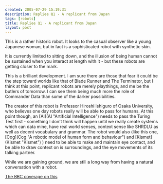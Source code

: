 ```yaml
---
created: 2005-07-29 15:19:31
description: Repliee Q1 - A replicant from Japan
tags: [robots]
title: Repliee Q1 - A replicant from Japan
layout: post
---
```

 <p>
  This is a rather historic robot. It looks to the casual observer like a young Japanese woman, but in fact is a sophisticated robot with synthetic skin.
 </p>
 <p>
  It is currently limited to sitting down, and the illusion of being human cannot be sustained when you interact at length with it - but these robots are getting closer to the mark.
 </p>
 <p>
  This is a brilliant development. I am sure there are those that fear it could be the step toward worlds like that of Blade Runner
  and The Terminator, but I think at this point, replicant robots are merely playthings, and me be the butlers of tomorrow. I can see them being much more the role of Commander Data than some of the darker possibilities.
 </p>
 <p>
  The creator of this robot is Professor Hiroshi Ishiguro of Osaka University, who believes one day robots really will be able to pass for humans. At this point though, an
  [AI](AI "Artificial Intelligence")
  needs to pass the Turing Test first - something I don't think will happen until we really create systems which can data mine, have real world senses, context sense like SHRDLU as well as decent vocabulary and grammar. The robot would also (like this one,[Cog](Cog "A robotic model of human form and behaviour") and [Kismet](Kismet "Kismet")  ) need to be able to make and maintain eye contact, and be able to draw context on is surroundings, and the eye movements of its talking partner.
 </p>
 <p>While we are gaining ground, we are still a long way from having a natural conversation with a robot.</p>
 <p><a href="http://news.bbc.co.uk/1/hi/sci/tech/4714135.stm" >The BBC coverage on this</a></p>
